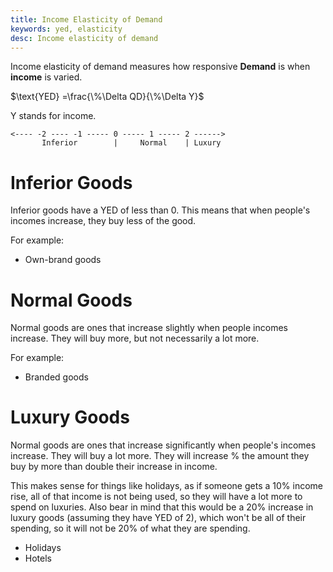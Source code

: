 ```yaml
---
title: Income Elasticity of Demand
keywords: yed, elasticity
desc: Income elasticity of demand
---
```

Income elasticity of demand measures how responsive **Demand** is when **income** is varied.

$\text{YED}  =\frac{\%\Delta QD}{\%\Delta Y}$

Y stands for income.

```
<---- -2 ---- -1 ----- 0 ----- 1 ----- 2 ------>
       Inferior        |     Normal    | Luxury
```

# Inferior Goods #
Inferior goods have a YED of less than 0. This means that when people's
incomes increase, they buy less of the good.

For example:
- Own-brand goods

# Normal Goods #
Normal goods are ones that increase slightly when people incomes increase.
They will buy more, but not necessarily a lot more.

For example:
- Branded goods

# Luxury Goods #
Normal goods are ones that increase significantly when people's incomes increase.
They will buy a lot more. They will increase % the amount they buy by more than
double their increase in income.

This makes sense for things like holidays, as if someone gets a 10% income rise,
all of that income is not being used, so they will have a lot more to spend on
luxuries. Also bear in mind that this would be a 20% increase in luxury goods
(assuming they have YED of 2), which won't be all of their spending, so it will
not be 20% of what they are spending.

- Holidays
- Hotels
